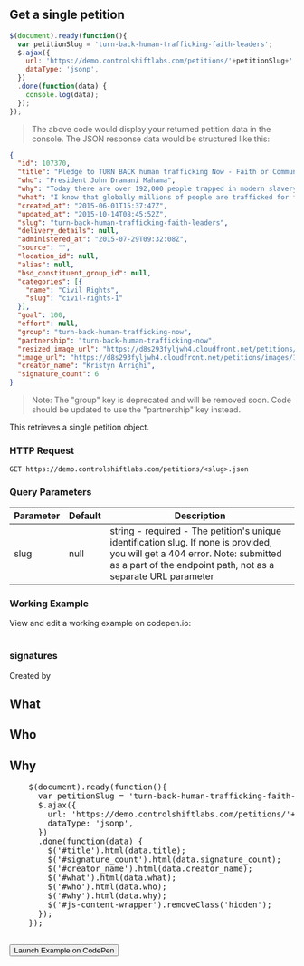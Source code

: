 ## Get a single petition

```js
$(document).ready(function(){
  var petitionSlug = 'turn-back-human-trafficking-faith-leaders';
  $.ajax({
    url: 'https://demo.controlshiftlabs.com/petitions/'+petitionSlug+'.json',
    dataType: 'jsonp',
  })
  .done(function(data) {
    console.log(data);
  });
});
```

> The above code would display your returned petition data in the console.  The JSON response data would be structured like this:

```json
{
  "id": 107370,
  "title": "Pledge to TURN BACK human trafficking Now - Faith or Community Leaders",
  "who": "President John Dramani Mahama",
  "why": "Today there are over 192,000 people trapped in modern slavery in Ghana [1]. Denied of their rights to education and often lacking parental care or support, over 1.8 million Ghanaian children are working rather than in school (21.8% of the population). Of these an estimated 1.2 million are forced to undertake hazardous child labour including mining, fishing and domestic slavery [3].\r\n\r\nThe experience of Kwesi is a typical example. Following the death of his father, Kwesi’s mother borrowed money to pay for the funeral. Faced with a debt she was unable to pay her creditor threatened her with jail unless she gave up her son as a labourer.  Kwesi was trafficked to Lake Volta to work as a “fisher boy”. and for the next three years, Kwesi worked for an average of 18 hours per day with little rest, no pay and only enough food to give him the energy for more work. By the time we found Kwesi and rescued him, he had suffered extensive emotional and physical abuse and partially lost sight in his left eye. \r\n\r\nOver 21,000 children like Kwesi, many of them trafficked, are trapped in hazardous labour on Lake Volta in Ghana[2]. We are working hard to bring them home, but want to ensure no one is trafficked in the first place. Please help fulfil the wish made by Kwesi when he gained his freedom: “I want the world to know that no child should be sent into slavery”.\r\n\r\n[1]. http://www.globalslaveryindex.org/ 2014\r\n[2].International Labour Organisation/International Programme on Elimination of Child Labour (ILO/IPEC) Analytical Study on Child Labour In Lake Volta Fishing in Ghana\r\n[3].Ghana Living Standard Survey 6 (GLSS 6): Child Labour Report by Ghana Statistical Services, 2014",
  "what": "I know that globally millions of people are trafficked for forced labour and sexual exploitation and that Ghana is a source, transit and destination country for this social evil. The concerns raised by Parliament recently, about men, women, and children who are trafficked and subjected to forced labor and sexual exploitation human points to the need for everyone to take action.\r\n\r\nI hereby pledge to TURN BACK human trafficking. \r\n•\tI will be vigilant of suspicious movement of children and vulnerable people, victims of bonded labour and of children working when they should be in school \r\n•\tI promise to always report my concerns to the appropriate authorities as quickly as possible.\r\n\r\nAs a faith or community leader, I promise to warn my congregation of the dangers of child trafficking, and support them in reporting any suspicions they have.",
  "created_at": "2015-06-01T15:37:47Z",
  "updated_at": "2015-10-14T08:45:52Z",
  "slug": "turn-back-human-trafficking-faith-leaders",
  "delivery_details": null,
  "administered_at": "2015-07-29T09:32:08Z",
  "source": "",
  "location_id": null,
  "alias": null,
  "bsd_constituent_group_id": null,
  "categories": [{
    "name": "Civil Rights",
    "slug": "civil-rights-1"
  }],
  "goal": 100,
  "effort": null,
  "group": "turn-back-human-trafficking-now",
  "partnership": "turn-back-human-trafficking-now",
  "resized_image_url": "https://d8s293fyljwh4.cloudfront.net/petitions/images/107370/hero/Untitled.png?1433187465",
  "image_url": "https://d8s293fyljwh4.cloudfront.net/petitions/images/107370/original/Untitled.png?1433187465",
  "creator_name": "Kristyn Arrighi",
  "signature_count": 6
}
```

> Note: The "group" key is deprecated and will be removed soon. Code should be updated to use the "partnership" key instead.

This retrieves a single petition object.

### HTTP Request

`GET https://demo.controlshiftlabs.com/petitions/<slug>.json`

### Query Parameters

Parameter | Default | Description
--------- | ------- | -----------
slug | null | string - required - The petition's unique identification slug. If none is provided, you will get a 404 error. Note: submitted as a part of the endpoint path, not as a separate URL parameter

### Working Example

View and edit a working example on codepen.io:

<div class="js-codepen-data hidden" data-title="ControlShift Labs: Single Petition Example">
  <div class="codepen-html">
    <div id="js-content-wrapper" class="hidden">
      <h1 id="title"></h1>
      <h3><span id="signature_count"></span> signatures</h3>
      <p>Created by <span id="creator_name"></span></p>
      <h2>What</h2>
      <p id="what"></p>
      <h2>Who</h2>
      <p id="who"></p>
      <h2>Why</h2>
      <p id="why"></p>
    </div>
  </div>
  <pre class="codepen-js">
    $(document).ready(function(){
      var petitionSlug = 'turn-back-human-trafficking-faith-leaders';
      $.ajax({
        url: 'https://demo.controlshiftlabs.com/petitions/'+petitionSlug+'.json',
        dataType: 'jsonp',
      })
      .done(function(data) {
        $('#title').html(data.title);
        $('#signature_count').html(data.signature_count);
        $('#creator_name').html(data.creator_name);
        $('#what').html(data.what);
        $('#who').html(data.who);
        $('#why').html(data.why);
        $('#js-content-wrapper').removeClass('hidden');
      });
    });
  </pre>
</div>

<form action="https://codepen.io/pen/define" method="POST" target="_blank" class="hidden">
  <input type="hidden" name="data" class="js-data" value="">
  <input type="submit" value="Launch Example on CodePen">
</form>

